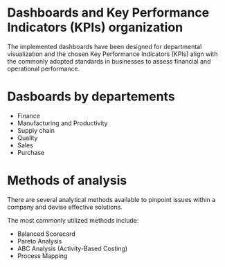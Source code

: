 # Dashboards and Key Performance Indicators (KPIs) organization
The implemented dashboards have been designed for departmental visualization and the chosen Key Performance Indicators (KPIs) align with the commonly adopted standards in businesses to assess financial and operational performance.

# Dasboards by departements
- Finance
- Manufacturing and Productivity
- Supply chain
- Quality
- Sales
- Purchase

# Methods of analysis
There are several analytical methods available to pinpoint issues within a company and devise effective solutions.

The most commonly utilized methods include:
- Balanced Scorecard
- Pareto Analysis
- ABC Analysis (Activity-Based Costing)
- Process Mapping
  
